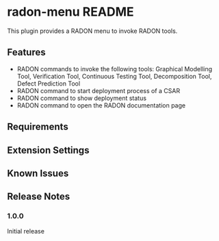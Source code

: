 # radon-menu README

This plugin provides a RADON menu to invoke RADON tools.

## Features

- RADON commands to invoke the following tools:
    Graphical Modelling Tool,
    Verification Tool,
    Continuous Testing Tool,
    Decomposition Tool,
    Defect Prediction Tool
- RADON command to start deployment process of a CSAR
- RADON command to show deployment status
- RADON command to open the RADON documentation page

## Requirements



## Extension Settings


## Known Issues



## Release Notes

### 1.0.0

Initial release
